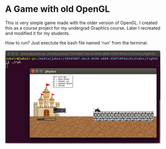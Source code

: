 # A Game with old OpenGL

This is very simple game made with the older version of OpenGL. I created this as a course project for my undergrad Graphics course. Later I recreated and modified it for my students.

How to run?
Just exectute the bash file named 'run' from the terminal.

![Alt text](https://github.com/imruljubair/A-Game-with-old-OpenGL/blob/master/images/Selection_004.png)

